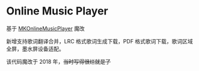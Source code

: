 Online Music Player
===

基于 [MKOnlineMusicPlayer](https://github.com/mengkunsoft/MKOnlineMusicPlayer) 魔改

新增支持歌词翻译合并，LRC 格式歌词生成下载，PDF 格式歌词下载，歌词区域全屏，墨水屏设备适配。

该代码魔改于 2018 年，~~当时写得很烂就是了~~
